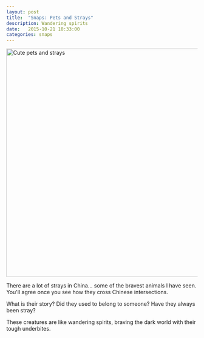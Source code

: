 ```yaml
---
layout: post
title:  "Snaps: Pets and Strays"
description: Wandering spirits
date:   2015-10-21 10:33:00
categories: snaps
---
```


<a data-flickr-embed="true"  href="https://www.flickr.com/photos/136459740@N03/albums/72157659591218285" title="Cute pets and strays"><img src="https://farm1.staticflickr.com/674/21442323474_24ed83a475_c.jpg" width="800" height="600" alt="Cute pets and strays"></a><script async src="//embedr.flickr.com/assets/client-code.js" charset="utf-8"></script>

There are a lot of strays in China... some of the bravest animals I have seen. You'll agree once you see how they cross Chinese intersections.

What is their story? Did they used to belong to someone? Have they always been stray?

These creatures are like wandering spirits, braving the dark world with their tough underbites.
